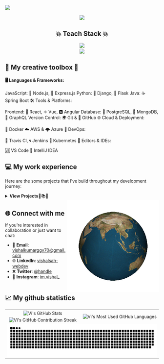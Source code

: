 <img src="https://capsule-render.vercel.app/api?type=waving&color=gradient&height=100&section=header&text=Hi!%20There&fontSize=60" />

<p align="center"><img src="http://readme-typing-svg.herokuapp.com?font=Righteous&pause=1000&center=true&random=false&width=435&lines=The+five+boxing+wizards+jump+quickly" /></p>

  <h2 align="center">💥 Teach Stack 💥</h2>
<p align="center">
    <img src="https://skillicons.dev/icons?i=css,kubernetes,docker,c,react&theme=light" />
    <br />
    <img src="https://skillicons.dev/icons?i=js,html,css,kubernetes,docker,c,react&theme=light" />
</p>
  
## 🎨 My creative toolbox 🧰
#### 🖥️ Languages & Frameworks:

JavaScript: 🌌 Node.js, 🚀 Express.js
Python: 🐍 Django, 🍜 Flask
Java: ☕ Spring Boot
🛠️ Tools & Platforms:

Frontend: 🎨 React, ⚛️ Vue, 🅰️ Angular
Database: 🐘 PostgreSQL, 🌱 MongoDB, 🚀 GraphQL
Version Control: 🌍 Git & 🐙 GitHub
🌐 Cloud & Deployment:

🚢 Docker
☁️ AWS & 🌩️ Azure
🤖 DevOps:

🧪 Travis CI, 🌀 Jenkins
🐳 Kubernetes
🔧 Editors & IDEs:

🆚 VS Code
💼 IntelliJ IDEA

## 💻 My work experience
Here are the some projects that I've build throughout my development journey:

 <details>
 <summary><strong>View Projects</strong>🔎📚✨</summary>

<picture>
  <source media="(max-width: 1200px)" srcset="https://upload.wikimedia.org/wikipedia/commons/1/1d/No_image.svg">
 <img align="right" src="./gif/project-showcase.gif" />
</picture>
<picture>
  <source media="(min-width: 1200px)" srcset="https://upload.wikimedia.org/wikipedia/commons/1/1d/No_image.svg">
 <img src="./gif/showcase.gif" />
</picture>
 
 - 🤖 **AI ChatBot**: _Because who needs real humans anyway? ._
   - [Repo](https://github.com/vishal-gg/AI-ChatBot) | [Coming soon 🚀](#)

- 🎬 **IMDb Clone**: _Because the original IMDb just wasn't enough for us._
  - [Repo](https://github.com/vishal-gg/IMDb_Clone) | [Demo 🚀](https://getinternetmovies.vercel.app)

- 🛍️ **Amazon Clone**: _Why shop at the real Amazon when you could shop here?_
  - [Repo](https://github.com/vishal-gg/Amazon_Clone) | [Coming soon 🚀](#)

- 🍽️ **Restaurant App**: _In case you get hungry while coding._
  - [Repo](https://github.com/vishal-gg/Restaurant_App) | [Demo 🚀](https://eatopendoor.vercel.app)

- 🛒 **E-commerce**: _Yet another place to burn your salary._
  - [Repo](https://github.com/vishal-gg/E-Commerce) | [Demo 🚀](https://snapstore.vercel.app)

- 📁 **File Sharing App**: _Because sharing is caring, but mostly it's just faster this way._
  - [Repo](https://github.com/vishal-gg/File-Sharing-App--prod) | [Demo 🚀](https://snapsharefile.vercel.app)

- 🔍 **More Projects**: _See what else I've been working on._
  - [🔗 View All Repositories](https://github.com/vishal-gg?tab=repositories)

 </details>

<picture>
  <source media="(max-width: 950px)" srcset="https://upload.wikimedia.org/wikipedia/commons/1/1d/No_image.svg">
 <img align="right" src="./gif/rotating-earth.gif" widht="200" />
</picture>

## 🌐 Connect with me
If you're interested in collaboration or just want to chat:

- 📧 **Email**: [vishalkumarggv70@gmail.com](mailto:vishalkumarggv70@gmail.com)
- 🌐 **LinkedIn**: [vishalsah-webdev](https://www.linkedin.com/in/vishalsah-webdev)
- ❌ **Twitter**: [@handle](#)
- 📸 **Instagram**: [im.vishal_](#)
<br><br>


## 📈 My github statistics
<table>
    <tr>
        <td align="center">
         <picture>
   <source media="(prefers-color-scheme: dark)" srcset="https://github-readme-stats.vercel.app/api?username=vishal-gg&show_icons=true&rank_icon=github&locale=en&&theme=codeSTACKr" />
   <source media="(prefers-color-scheme: light)" srcset="https://github-readme-stats.vercel.app/api?username=vishal-gg&show_icons=true&locale=en&&theme=default" />
   <img src="https://github-readme-stats.vercel.app/api?username=vishal-gg&show_icons=true&locale=en&&theme=default" alt="Vi's GitHub Stats" />
 </picture>
        </td>
        <td rowspan="2" align="center">
         <picture>
   <source media="(prefers-color-scheme: dark)" srcset="https://github-readme-stats.vercel.app/api/top-langs?username=vishal-gg&show_icons=true&locale=en&theme=codeSTACKr"
      />
   <source media="(prefers-color-scheme: light)"srcset="https://github-readme-stats.vercel.app/api/top-langs?username=vishal-gg&show_icons=true&locale=en&theme=default"
      />
   <img src="https://github-readme-stats.vercel.app/api/top-langs?username=vishal-gg&show_icons=true&locale=en&layout=compact&theme=default" alt="Vi's Most Used GitHub Languages" />
 </picture>
        </td>
    </tr>
    <tr>
        <td align="center">
         <picture>
   <source media="(prefers-color-scheme: dark)" srcset="https://github-readme-streak-stats.herokuapp.com/?user=vishal-gg&theme=codeSTACKr" />
   <source media="(prefers-color-scheme: light)" srcset="https://github-readme-streak-stats.herokuapp.com/?user=vishal-gg&theme=default" />
   <img src="https://github-readme-streak-stats.herokuapp.com/?user=vishal-gg&theme=default" alt="Vi's GitHub Contribution Streak" />
 </picture>
        </td>
    </tr>
    <tr>
        <td colspan="2" align="center">
        <picture>
  <source media="(prefers-color-scheme: dark)" srcset="https://raw.githubusercontent.com/vishal-gg/vishal-gg/output/github-snake-dark.svg" />
  <source media="(prefers-color-scheme: light)" srcset="https://raw.githubusercontent.com/vishal-gg/vishal-gg/output/github-snake.svg" />
  <img alt="github-snake" src="https://raw.githubusercontent.com/vishal-gg/vishal-gg/output/github-snake.svg" />
</picture>
        </td>
    </tr>
</table>

